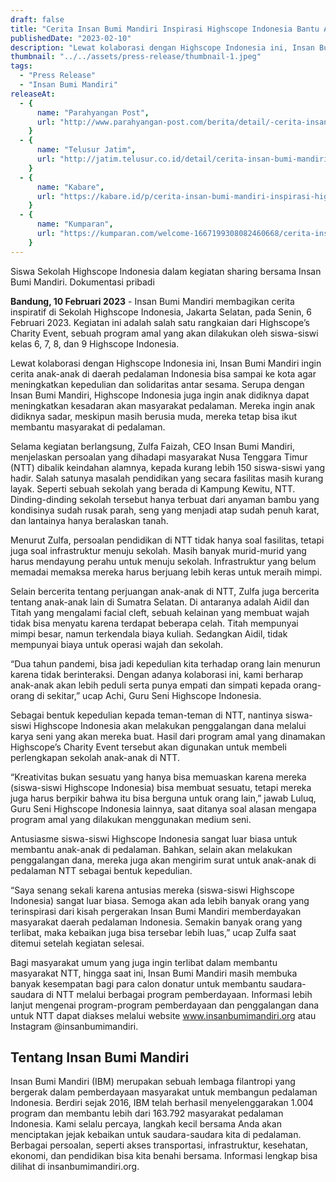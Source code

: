 ```yaml
---
draft: false
title: "Cerita Insan Bumi Mandiri Inspirasi Highscope Indonesia Bantu Anak Pedalaman"
publishedDate: "2023-02-10"
description: "Lewat kolaborasi dengan Highscope Indonesia ini, Insan Bumi Mandiri ingin cerita anak-anak di daerah pedalaman Indonesia bisa sampai ke kota agar meningkatkan kepedulian dan solidaritas antar sesama."
thumbnail: "../../assets/press-release/thumbnail-1.jpeg"
tags:
  - "Press Release"
  - "Insan Bumi Mandiri"
releaseAt:
  - {
      name: "Parahyangan Post",
      url: "http://www.parahyangan-post.com/berita/detail/-cerita-insan-bumi-mandiri-inspirasi-highscope-indonesia-bantu-anak-pedalaman-",
    }
  - {
      name: "Telusur Jatim",
      url: "http://jatim.telusur.co.id/detail/cerita-insan-bumi-mandiri-inspirasi-highscope-indonesia-bantu-anak-pedalaman",
    }
  - {
      name: "Kabare",
      url: "https://kabare.id/p/cerita-insan-bumi-mandiri-inspirasi-highscope-indonesia-bantu-anak-pedalaman",
    }
  - {
      name: "Kumparan",
      url: "https://kumparan.com/welcome-1667199308082460668/cerita-insan-bumi-mandiri-inspirasi-highscope-indonesia-bantu-anak-pedalaman-1zo5U8V7kgj",
    }
---
```


Siswa Sekolah Highscope Indonesia dalam kegiatan sharing bersama Insan Bumi Mandiri. Dokumentasi pribadi

**Bandung, 10 Februari 2023** \- Insan Bumi Mandiri membagikan cerita inspiratif di Sekolah Highscope Indonesia, Jakarta Selatan, pada Senin, 6 Februari 2023. Kegiatan ini adalah salah satu rangkaian dari Highscope’s Charity Event, sebuah program amal yang akan dilakukan oleh siswa-siswi kelas 6, 7, 8, dan 9 Highscope Indonesia.

Lewat kolaborasi dengan Highscope Indonesia ini, Insan Bumi Mandiri ingin cerita anak-anak di daerah pedalaman Indonesia bisa sampai ke kota agar meningkatkan kepedulian dan solidaritas antar sesama. Serupa dengan Insan Bumi Mandiri, Highscope Indonesia juga ingin anak didiknya dapat meningkatkan kesadaran akan masyarakat pedalaman. Mereka ingin anak didiknya sadar, meskipun masih berusia muda, mereka tetap bisa ikut membantu masyarakat di pedalaman.

Selama kegiatan berlangsung, Zulfa Faizah, CEO Insan Bumi Mandiri, menjelaskan persoalan yang dihadapi masyarakat Nusa Tenggara Timur (NTT) dibalik keindahan alamnya, kepada kurang lebih 150 siswa-siswi yang hadir. Salah satunya masalah pendidikan yang secara fasilitas masih kurang layak. Seperti sebuah sekolah yang berada di Kampung Kewitu, NTT. Dinding-dinding sekolah tersebut hanya terbuat dari anyaman bambu yang kondisinya sudah rusak parah, seng yang menjadi atap sudah penuh karat, dan lantainya hanya beralaskan tanah.

Menurut Zulfa, persoalan pendidikan di NTT tidak hanya soal fasilitas, tetapi juga soal infrastruktur menuju sekolah. Masih banyak murid-murid yang harus mendayung perahu untuk menuju sekolah. Infrastruktur yang belum memadai memaksa mereka harus berjuang lebih keras untuk meraih mimpi.

Selain bercerita tentang perjuangan anak-anak di NTT, Zulfa juga bercerita tentang anak-anak lain di Sumatra Selatan. Di antaranya adalah Aidil dan Titah yang mengalami facial cleft, sebuah kelainan yang membuat wajah tidak bisa menyatu karena terdapat beberapa celah. Titah mempunyai mimpi besar, namun terkendala biaya kuliah. Sedangkan Aidil, tidak mempunyai biaya untuk operasi wajah dan sekolah.

“Dua tahun pandemi, bisa jadi kepedulian kita terhadap orang lain menurun karena tidak berinteraksi. Dengan adanya kolaborasi ini, kami berharap anak-anak akan lebih peduli serta punya empati dan simpati kepada orang-orang di sekitar,” ucap Achi, Guru Seni Highscope Indonesia.

Sebagai bentuk kepedulian kepada teman-teman di NTT, nantinya siswa-siswi Highscope Indonesia akan melakukan penggalangan dana melalui karya seni yang akan mereka buat. Hasil dari program amal yang dinamakan Highscope’s Charity Event tersebut akan digunakan untuk membeli perlengkapan sekolah anak-anak di NTT.

“Kreativitas bukan sesuatu yang hanya bisa memuaskan karena mereka (siswa-siswi Highscope Indonesia) bisa membuat sesuatu, tetapi mereka juga harus berpikir bahwa itu bisa berguna untuk orang lain,” jawab Luluq, Guru Seni Highscope Indonesia lainnya, saat ditanya soal alasan mengapa program amal yang dilakukan menggunakan medium seni.

Antusiasme siswa-siswi Highscope Indonesia sangat luar biasa untuk membantu anak-anak di pedalaman. Bahkan, selain akan melakukan penggalangan dana, mereka juga akan mengirim surat untuk anak-anak di pedalaman NTT sebagai bentuk kepedulian.

“Saya senang sekali karena antusias mereka (siswa-siswi Highscope Indonesia) sangat luar biasa. Semoga akan ada lebih banyak orang yang terinspirasi dari kisah pergerakan Insan Bumi Mandiri memberdayakan masyarakat daerah pedalaman Indonesia. Semakin banyak orang yang terlibat, maka kebaikan juga bisa tersebar lebih luas,” ucap Zulfa saat ditemui setelah kegiatan selesai.

Bagi masyarakat umum yang juga ingin terlibat dalam membantu masyarakat NTT, hingga saat ini, Insan Bumi Mandiri masih membuka banyak kesempatan bagi para calon donatur untuk membantu saudara-saudara di NTT melalui berbagai program pemberdayaan. Informasi lebih lanjut mengenai program-program pemberdayaan dan penggalangan dana untuk NTT dapat diakses melalui website www.insanbumimandiri.org atau Instagram @insanbumimandiri.

## Tentang Insan Bumi Mandiri

Insan Bumi Mandiri (IBM) merupakan sebuah lembaga filantropi yang bergerak dalam pemberdayaan masyarakat untuk membangun pedalaman Indonesia. Berdiri sejak 2016, IBM telah berhasil menyelenggarakan 1.004 program dan membantu lebih dari 163.792 masyarakat pedalaman Indonesia. Kami selalu percaya, langkah kecil bersama Anda akan menciptakan jejak kebaikan untuk saudara-saudara kita di pedalaman. Berbagai persoalan, seperti akses transportasi, infrastruktur, kesehatan, ekonomi, dan pendidikan bisa kita benahi bersama. Informasi lengkap bisa dilihat di insanbumimandiri.org.
